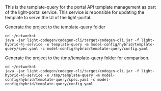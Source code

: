 This is the template-query for the portal API template management as part of the light-portal service. This service is reponsible for updating the template to serve the UI of the light-portal.

Generate the project to the template-query folder

```
cd ~/networknt
java -jar light-codegen/codegen-cli/target/codegen-cli.jar -f light-hybrid-4j-service -o template-query -m model-config/hybrid/template-query/spec.yaml -c model-config/hybrid/template-query/config.yaml
```

Generate the project to the /tmp/template-query folder for comparison. 

```
cd ~/networknt
java -jar light-codegen/codegen-cli/target/codegen-cli.jar -f light-hybrid-4j-service -o /tmp/template-query -m model-config/hybrid/template-query/spec.yaml -c model-config/hybrid/template-query/config.yaml
```
